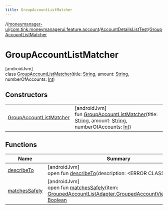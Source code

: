 ```yaml
---
title: GroupAccountListMatcher
---
```

//[moneymanager-ui](../../../../index.html)/[com.tink.moneymanagerui.feature.account](../../index.html)/[AccountDetailsListTest](../index.html)/[GroupAccountListMatcher](index.html)



# GroupAccountListMatcher



[androidJvm]\
class [GroupAccountListMatcher](index.html)(title: [String](https://kotlinlang.org/api/latest/jvm/stdlib/kotlin/-string/index.html), amount: [String](https://kotlinlang.org/api/latest/jvm/stdlib/kotlin/-string/index.html), numberOfAccounts: [Int](https://kotlinlang.org/api/latest/jvm/stdlib/kotlin/-int/index.html))



## Constructors


| | |
|---|---|
| [GroupAccountListMatcher](-group-account-list-matcher.html) | [androidJvm]<br>fun [GroupAccountListMatcher](-group-account-list-matcher.html)(title: [String](https://kotlinlang.org/api/latest/jvm/stdlib/kotlin/-string/index.html), amount: [String](https://kotlinlang.org/api/latest/jvm/stdlib/kotlin/-string/index.html), numberOfAccounts: [Int](https://kotlinlang.org/api/latest/jvm/stdlib/kotlin/-int/index.html)) |


## Functions


| Name | Summary |
|---|---|
| [describeTo](describe-to.html) | [androidJvm]<br>open fun [describeTo](describe-to.html)(description: &lt;ERROR CLASS&gt;?) |
| [matchesSafely](matches-safely.html) | [androidJvm]<br>open fun [matchesSafely](matches-safely.html)(item: [GroupedAccountListAdapter.GroupedAccountViewHolder](../../../com.tink.moneymanagerui.accounts.list/-grouped-account-list-adapter/-grouped-account-view-holder/index.html)?): [Boolean](https://kotlinlang.org/api/latest/jvm/stdlib/kotlin/-boolean/index.html) |

